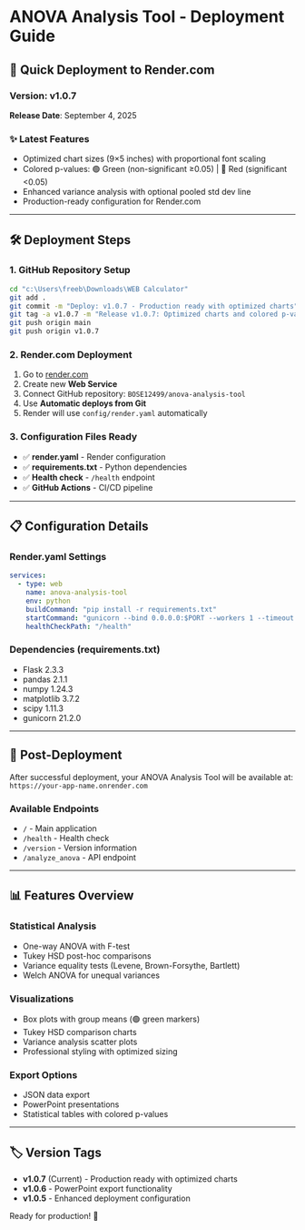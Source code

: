 # ANOVA Analysis Tool - Deployment Guide

## 🚀 Quick Deployment to Render.com

### Version: v1.0.7
**Release Date**: September 4, 2025

### ✨ Latest Features
- Optimized chart sizes (9×5 inches) with proportional font scaling
- Colored p-values: 🟢 Green (non-significant ≥0.05) | 🔴 Red (significant <0.05)
- Enhanced variance analysis with optional pooled std dev line
- Production-ready configuration for Render.com

---

## 🛠️ Deployment Steps

### 1. GitHub Repository Setup
```bash
cd "c:\Users\freeb\Downloads\WEB Calculator"
git add .
git commit -m "Deploy: v1.0.7 - Production ready with optimized charts"
git tag -a v1.0.7 -m "Release v1.0.7: Optimized charts and colored p-values"
git push origin main
git push origin v1.0.7
```

### 2. Render.com Deployment
1. Go to [render.com](https://render.com)
2. Create new **Web Service**
3. Connect GitHub repository: `BOSE12499/anova-analysis-tool`
4. Use **Automatic deploys from Git**
5. Render will use `config/render.yaml` automatically

### 3. Configuration Files Ready
- ✅ **render.yaml** - Render configuration
- ✅ **requirements.txt** - Python dependencies  
- ✅ **Health check** - `/health` endpoint
- ✅ **GitHub Actions** - CI/CD pipeline

---

## 📋 Configuration Details

### Render.yaml Settings
```yaml
services:
  - type: web
    name: anova-analysis-tool
    env: python
    buildCommand: "pip install -r requirements.txt"
    startCommand: "gunicorn --bind 0.0.0.0:$PORT --workers 1 --timeout 60 src.app:app"
    healthCheckPath: "/health"
```

### Dependencies (requirements.txt)
- Flask 2.3.3
- pandas 2.1.1  
- numpy 1.24.3
- matplotlib 3.7.2
- scipy 1.11.3
- gunicorn 21.2.0

---

## 🔗 Post-Deployment

After successful deployment, your ANOVA Analysis Tool will be available at:
`https://your-app-name.onrender.com`

### Available Endpoints
- `/` - Main application
- `/health` - Health check
- `/version` - Version information
- `/analyze_anova` - API endpoint

---

## 📊 Features Overview

### Statistical Analysis
- One-way ANOVA with F-test
- Tukey HSD post-hoc comparisons
- Variance equality tests (Levene, Brown-Forsythe, Bartlett)
- Welch ANOVA for unequal variances

### Visualizations
- Box plots with group means (🟢 green markers)
- Tukey HSD comparison charts
- Variance analysis scatter plots
- Professional styling with optimized sizing

### Export Options
- JSON data export
- PowerPoint presentations
- Statistical tables with colored p-values

---

## 🏷️ Version Tags

- **v1.0.7** (Current) - Production ready with optimized charts
- **v1.0.6** - PowerPoint export functionality
- **v1.0.5** - Enhanced deployment configuration

Ready for production! 🎉
